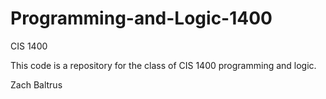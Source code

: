# Programming-and-Logic-1400
CIS 1400

This code is a repository for the class of CIS 1400 programming and logic.

Zach Baltrus
